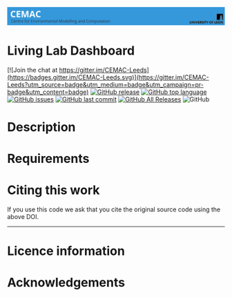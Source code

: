 <!-- image header -->
<div align="center">
<a href="https://www.cemac.leeds.ac.uk/">
  <img src="https://github.com/cemac/cemac_generic/blob/master/Images/cemac.png"></a>
  <br>
</div>

# Living Lab Dashboard #

<!-- Buttons simply replace repo name! DOI Buttons can be put here too -->

[![Join the chat at https://gitter.im/CEMAC-Leeds](https://badges.gitter.im/CEMAC-Leeds.svg)](https://gitter.im/CEMAC-Leeds?utm_source=badge&utm_medium=badge&utm_campaign=pr-badge&utm_content=badge) [![GitHub release](https://img.shields.io/github/release/cemac/living_lab_dashboard.svg)](https://github.com/cemac/living_lab_dashboard/releases) [![GitHub top language](https://img.shields.io/github/languages/top/cemac/living_lab_dashboard.svg)](https://github.com/cemac/living_lab_dashboard) [![GitHub issues](https://img.shields.io/github/issues/cemac/living_lab_dashboard.svg)](https://github.com/cemac/living_lab_dashboard/issues) [![GitHub last commit](https://img.shields.io/github/last-commit/cemac/living_lab_dashboard.svg)](https://github.com/cemac/living_lab_dashboard/commits/main) [![GitHub All Releases](https://img.shields.io/github/downloads/cemac/living_lab_dashboard/total.svg)](https://github.com/cemac/living_lab_dashboard/releases) ![GitHub](https://img.shields.io/github/license/cemac/living_lab_dashboard.svg)


# Description #

<!-- A brief description link to useful pages etc -->
<!-- Link to Full Documentation -->

<!-- See [Wiki](https://github.com/cemac/living_lab_dashboard/wiki) for full Documentation. -->

# Requirements #

<!-- Software / Hardware -->
<!-- Requirements.txt files -->


# Citing this work #

<!-- Something along the lines -->

If you use this code we ask that you cite the original source code using the above DOI.

<hr>

# Licence information #

<!-- State Licence to draw attention to and stipulations -->

# Acknowledgements #

<!-- FUNDERS, Collaborators, other open source Software -->
